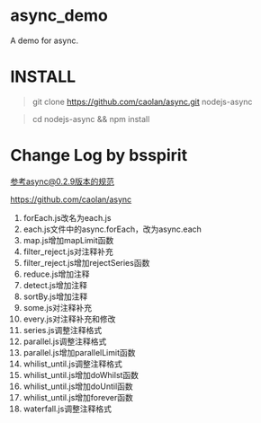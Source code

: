 async_demo
==========

A demo for async.

INSTALL
===========================

> git clone https://github.com/caolan/async.git nodejs-async

> cd  nodejs-async && npm install

Change Log by bsspirit
===================================

参考async@0.2.9版本的规范

https://github.com/caolan/async

1. forEach.js改名为each.js
2. each.js文件中的async.forEach，改为async.each
3. map.js增加mapLimit函数
4. filter_reject.js对注释补充
5. filter_reject.js增加rejectSeries函数
5. reduce.js增加注释
6. detect.js增加注释
7. sortBy.js增加注释
8. some.js对注释补充
9. every.js对注释补充和修改
10. series.js调整注释格式
11. parallel.js调整注释格式
12. parallel.js增加parallelLimit函数
13. whilist_until.js调整注释格式
14. whilist_until.js增加doWhilst函数
15. whilist_until.js增加doUntil函数
16. whilist_until.js增加forever函数
17. waterfall.js调整注释格式

